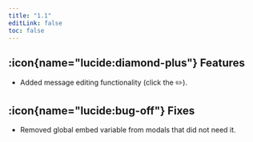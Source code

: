 ```yaml
---
title: "1.1"
editLink: false
toc: false
---
```


## :icon{name="lucide:diamond-plus"} Features

- Added message editing functionality (click the ✏️).

## :icon{name="lucide:bug-off"} Fixes

- Removed global embed variable from modals that did not need it.
